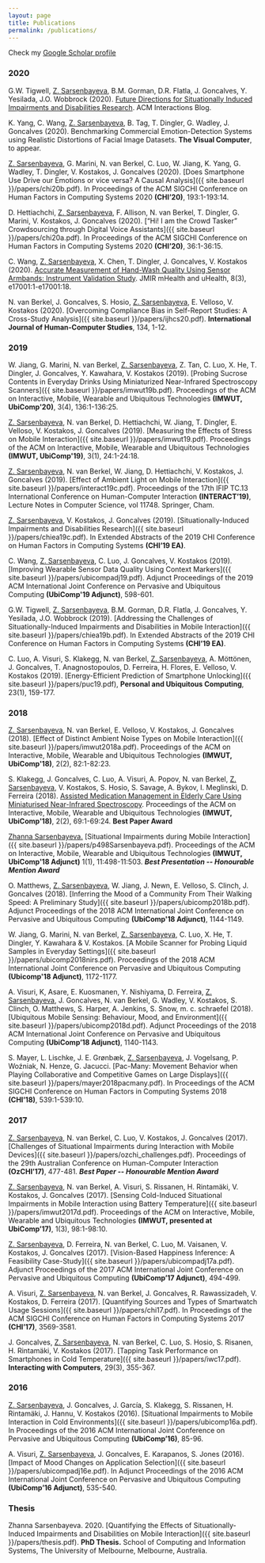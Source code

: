 ```yaml
---
layout: page
title: Publications
permalink: /publications/
---
```

Check my [Google Scholar profile](https://scholar.google.co.uk/citations?user=VJH22RwAAAAJ&hl=en&oi=ao)
### 2020
G.W. Tigwell,  <span style="text-decoration:underline;">Z. Sarsenbayeva</span>, B.M. Gorman, D.R. Flatla, J. Goncalves, Y. Yesilada, J.O. Wobbrock (2020). [Future Directions for Situationally Induced Impairments and Disabilities Research](https://interactions.acm.org/blog/view/future-directions-for-situationally-induced-impairments-and-disabilities-re). ACM Interactions Blog.

K. Yang, C. Wang, <span style="text-decoration:underline;">Z. Sarsenbayeva</span>, B. Tag, T. Dingler, G. Wadley, J. Goncalves (2020). Benchmarking Commercial Emotion-Detection Systems using Realistic Distortions of Facial Image Datasets. **The Visual Computer**, to appear.

<span style="text-decoration:underline;">Z. Sarsenbayeva</span>, G. Marini, N. van Berkel, C. Luo, W. Jiang, K. Yang, G. Wadley, T. Dingler, V. Kostakos, J. Goncalves (2020). [Does Smartphone Use Drive our Emotions or vice versa? A Causal Analysis]({{ site.baseurl }}/papers/chi20b.pdf). In Proceedings of the ACM SIGCHI Conference on Human Factors in Computing Systems 2020 **(CHI’20)**, 193:1-193:14.

D. Hettiachchi, <span style="text-decoration:underline;">Z. Sarsenbayeva</span>, F. Allison, N. van Berkel, T. Dingler, G. Marini, V. Kostakos, J. Goncalves (2020). [“Hi! I am the Crowd Tasker” Crowdsourcing through Digital Voice Assistants]({{ site.baseurl }}/papers/chi20a.pdf). In Proceedings of the ACM SIGCHI Conference on Human Factors in Computing Systems 2020 **(CHI’20)**, 36:1-36:15.

C. Wang, <span style="text-decoration:underline;">Z. Sarsenbayeva</span>, X. Chen, T. Dingler, J. Goncalves, V. Kostakos (2020). [Accurate Measurement of Hand-Wash Quality Using Sensor Armbands: Instrument Validation Study](https://mhealth.jmir.org/2020/3/e17001/). JMIR mHealth and uHealth, 8(3), e17001:1-e17001:18.

N. van Berkel, J. Goncalves, S. Hosio, <span style="text-decoration:underline;">Z. Sarsenbayeva</span>, E. Velloso, V. Kostakos (2020). [Overcoming Compliance Bias in Self-Report Studies: A Cross-Study Analysis]({{ site.baseurl }}/papers/ijhcs20.pdf). **International Journal of Human-Computer Studies**, 134, 1-12.

### 2019
W. Jiang, G. Marini, N. van Berkel, <span style="text-decoration:underline;">Z. Sarsenbayeva</span>, Z. Tan, C. Luo, X. He, T. Dingler, J. Goncalves, Y. Kawahara, V. Kostakos (2019). [Probing Sucrose Contents in Everyday Drinks Using Miniaturized Near-Infrared Spectroscopy Scanners]({{ site.baseurl }}/papers/imwut19b.pdf). Proceedings of the ACM on Interactive, Mobile, Wearable and Ubiquitous Technologies **(IMWUT, UbiComp'20)**, 3(4), 136:1-136:25.

<span style="text-decoration:underline;">Z. Sarsenbayeva</span>, N. van Berkel, D. Hettiachchi, W. Jiang, T. Dingler, E. Velloso, V. Kostakos, J. Goncalves (2019). [Measuring the Effects of Stress on Mobile Interaction]({{ site.baseurl }}/papers/imwut19.pdf). Proceedings of the ACM on Interactive, Mobile, Wearable and Ubiquitous Technologies **(IMWUT, UbiComp'19)**, 3(1), 24:1-24:18.

<span style="text-decoration:underline;">Z. Sarsenbayeva</span>, N. van Berkel, W. Jiang, D. Hettiachchi, V. Kostakos, J. Goncalves (2019). [Effect of Ambient Light on Mobile Interaction]({{ site.baseurl }}/papers/interact19c.pdf). Proceedings of the 17th IFIP TC.13 International Conference on Human-Computer Interaction **(INTERACT’19)**, Lecture Notes in Computer Science, vol 11748. Springer, Cham.

<span style="text-decoration:underline;">Z. Sarsenbayeva</span>, V. Kostakos, J. Goncalves (2019). [Situationally-Induced Impairments and Disabilities Research]({{ site.baseurl }}/papers/chiea19c.pdf). In Extended Abstracts of the 2019 CHI Conference on Human Factors in Computing Systems **(CHI’19 EA)**.

C. Wang, <span style="text-decoration:underline;">Z. Sarsenbayeva</span>, C. Luo, J. Goncalves, V. Kostakos (2019). [Improving Wearable Sensor Data Quality Using Context Markers]({{ site.baseurl }}/papers/ubicompadj19.pdf). Adjunct Proceedings of the 2019 ACM International Joint Conference on Pervasive and Ubiquitous Computing **(UbiComp'19 Adjunct)**, 598-601.

G.W. Tigwell, <span style="text-decoration:underline;">Z. Sarsenbayeva</span>, B.M. Gorman, D.R. Flatla, J. Goncalves, Y. Yesilada, J.O. Wobbrock (2019). [Addressing the Challenges of Situationally-Induced Impairments and Disabilities in Mobile Interaction]({{ site.baseurl }}/papers/chiea19b.pdf). In Extended Abstracts of the 2019 CHI Conference on Human Factors in Computing Systems **(CHI’19 EA)**.

C. Luo, A. Visuri, S. Klakegg, N. van Berkel, <span style="text-decoration:underline;">Z. Sarsenbayeva</span>, A. Möttönen, J. Goncalves, T. Anagnostopoulos, D. Ferreira, H. Flores, E. Velloso, V. Kostakos (2019). [Energy-Efficient Prediction of Smartphone Unlocking]({{ site.baseurl }}/papers/puc19.pdf), **Personal and Ubiquitous Computing**, 23(1), 159-177.

### 2018
<span style="text-decoration:underline;">Z. Sarsenbayeva</span>, N. van Berkel, E. Velloso, V. Kostakos, J. Goncalves (2018). [Effect of Distinct Ambient Noise Types on Mobile Interaction]({{ site.baseurl }}/papers/imwut2018a.pdf). Proceedings of the ACM on Interactive, Mobile, Wearable and Ubiquitous Technologies **(IMWUT, UbiComp'18)**, 2(2), 82:1-82:23.

S. Klakegg, J. Goncalves, C. Luo, A. Visuri, A. Popov, N. van Berkel, <span style="text-decoration:underline;">Z. Sarsenbayeva</span>, V. Kostakos, S. Hosio, S. Savage, A. Bykov, I. Meglinski, D. Ferreira (2018). [Assisted Medication Management in Elderly Care Using Miniaturised Near-Infrared Spectroscopy](http://www.jorgegoncalves.com/docs/imwut18a.pdf). Proceedings of the ACM on Interactive, Mobile, Wearable and Ubiquitous Technologies **(IMWUT, UbiComp'18)**, 2(2), 69:1-69:24. **Best Paper Award**

<span style="text-decoration:underline;">Zhanna Sarsenbayeva.</span> [Situational Impairments during Mobile Interaction]({{ site.baseurl }}/papers/p498Sarsenbayeva.pdf). Proceedings of the ACM on Interactive, Mobile, Wearable and Ubiquitous Technologies **(IMWUT, UbiComp'18 Adjunct)** 1(1), 11:498-11:503. 
<span style="font-weight:bold;">*Best Presentation -- Honourable Mention Award*</span>

O. Matthews, <span style="text-decoration:underline;">Z. Sarsenbayeva</span>, W. Jiang, J. Newn, E. Velloso, S. Clinch, J. Goncalves (2018). [Inferring the Mood of a Community From Their Walking Speed: A Preliminary Study]({{ site.baseurl }}/papers/ubicomp2018b.pdf). Adjunct Proceedings of the 2018 ACM International Joint Conference on Pervasive and Ubiquitous Computing **(UbiComp'18 Adjunct)**, 1144-1149.

W. Jiang, G. Marini, N. van Berkel, <span style="text-decoration:underline;">Z. Sarsenbayeva</span>, C. Luo, X. He, T. Dingler, Y. Kawahara & V. Kostakos.  [A Mobile Scanner for Probing Liquid Samples in Everyday Settings]({{ site.baseurl }}/papers/ubicomp2018nirs.pdf). Proceedings of the 2018 ACM International Joint Conference on Pervasive and Ubiquitous Computing **(Ubicomp'18 Adjunct)**, 1172-1177.

A. Visuri, K, Asare, E. Kuosmanen, Y. Nishiyama, D. Ferreira, <span style="text-decoration:underline;">Z. Sarsenbayeva</span>, J. Goncalves, N. van Berkel, G. Wadley, V. Kostakos, S. Clinch, O. Matthews, S. Harper, A. Jenkins, S. Snow, m. c. schraefel (2018). [Ubiquitous Mobile Sensing: Behaviour, Mood, and Environment]({{ site.baseurl }}/papers/ubicomp2018d.pdf). Adjunct Proceedings of the 2018 ACM International Joint Conference on Pervasive and Ubiquitous Computing **(UbiComp’18 Adjunct)**, 1140-1143.

S. Mayer, L. Lischke, J. E. Grønbæk, <span style="text-decoration:underline;">Z. Sarsenbayeva</span>, J. Vogelsang, P. Woźniak, N. Henze, G. Jacucci. [Pac-Many: Movement Behavior when Playing Collaborative and Competitive Games on Large Displays]({{ site.baseurl }}/papers/mayer2018pacmany.pdf). In Proceedings of the ACM SIGCHI Conference on Human Factors in Computing Systems 2018 **(CHI’18)**, 539:1-539:10.

### 2017
<span style="text-decoration:underline;">Z. Sarsenbayeva</span>, N. van Berkel, C. Luo, V. Kostakos, J. Goncalves (2017). [Challenges of Situational Impairments during Interaction with Mobile Devices]({{ site.baseurl }}/papers/ozchi_challenges.pdf). Proceedings of the 29th Australian Conference on Human-Computer Interaction **(OzCHI’17)**, 477-481.
<span style="font-weight:bold;">*Best Paper -- Honourable Mention Award*</span>

<span style="text-decoration:underline;">Z. Sarsenbayeva</span>, N. van Berkel, A. Visuri, S. Rissanen, H. Rintamäki, V. Kostakos, J. Goncalves (2017). [Sensing Cold-Induced Situational Impairments in Mobile Interaction using Battery Temperature]({{ site.baseurl }}/papers/imwut2017d.pdf). Proceedings of the ACM on Interactive, Mobile, Wearable and Ubiquitous Technologies **(IMWUT, presented at UbiComp’17)**, 1(3), 98:1-98:10.

<span style="text-decoration:underline;">Z. Sarsenbayeva</span>, D. Ferreira, N. van Berkel, C. Luo, M. Vaisanen, V. Kostakos, J. Goncalves (2017). [Vision-Based Happiness Inference: A Feasibility Case-Study]({{ site.baseurl }}/papers/ubicompadj17a.pdf). Adjunct Proceedings of the 2017 ACM International Joint Conference on Pervasive and Ubiquitous Computing **(UbiComp’17 Adjunct)**, 494-499.

A. Visuri, <span style="text-decoration:underline;">Z. Sarsenbayeva</span>, N. van Berkel, J. Goncalves, R. Rawassizadeh, V. Kostakos, D. Ferreira (2017). [Quantifying Sources and Types of Smartwatch Usage Sessions]({{ site.baseurl }}/papers/chi17.pdf). In Proceedings of the ACM SIGCHI Conference on Human Factors in Computing Systems 2017 **(CHI’17)**, 3569-3581.

J. Goncalves, <span style="text-decoration:underline;">Z. Sarsenbayeva</span>, N. van Berkel, C. Luo, S. Hosio, S. Risanen, H. Rintamäki, V. Kostakos (2017). [Tapping Task Performance on Smartphones in Cold Temperature]({{ site.baseurl }}/papers/iwc17.pdf). **Interacting with Computers**, 29(3), 355-367.

### 2016
<span style="text-decoration:underline;">Z. Sarsenbayeva</span>, J. Goncalves, J. García, S. Klakegg, S. Rissanen, H. Rintamäki, J. Hannu, V. Kostakos (2016). [Situational Impairments to Mobile Interaction in Cold Environments]({{ site.baseurl }}/papers/ubicomp16a.pdf). In Proceedings of the 2016 ACM International Joint Conference on Pervasive and Ubiquitous Computing **(UbiComp’16)**, 85-96.

A. Visuri, <span style="text-decoration:underline;">Z. Sarsenbayeva</span>, J. Goncalves, E. Karapanos, S. Jones (2016). [Impact of Mood Changes on Application Selection]({{ site.baseurl }}/papers/ubicompadj16e.pdf). In Adjunct Proceedings of the 2016 ACM International Joint Conference on Pervasive and Ubiquitous Computing **(UbiComp’16 Adjunct)**, 535-540.


### Thesis
Zhanna Sarsenbayeva. 2020. [Quantifying the Effects of Situationally-Induced Impairments and Disabilities on Mobile Interaction]({{ site.baseurl }}/papers/thesis.pdf). **PhD Thesis.** School of Computing and Information Systems, The University of Melbourne, Melbourne, Australia.
